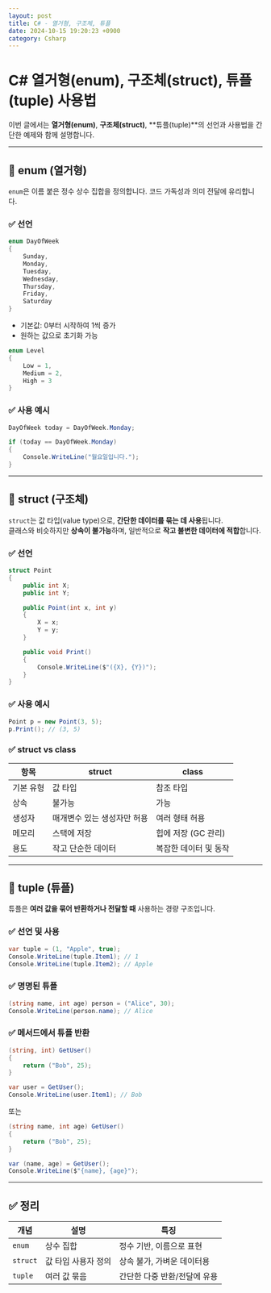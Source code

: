 ```yaml
---
layout: post
title: C# - 열거형, 구조체, 튜플
date: 2024-10-15 19:20:23 +0900
category: Csharp
---
```

# C# 열거형(enum), 구조체(struct), 튜플(tuple) 사용법

이번 글에서는 **열거형(enum)**, **구조체(struct)**, **튜플(tuple)**의 선언과 사용법을 간단한 예제와 함께 설명합니다.

---

## 🔷 enum (열거형)

`enum`은 이름 붙은 정수 상수 집합을 정의합니다. 코드 가독성과 의미 전달에 유리합니다.

### ✅ 선언

```csharp
enum DayOfWeek
{
    Sunday,
    Monday,
    Tuesday,
    Wednesday,
    Thursday,
    Friday,
    Saturday
}
```

- 기본값: 0부터 시작하여 1씩 증가
- 원하는 값으로 초기화 가능

```csharp
enum Level
{
    Low = 1,
    Medium = 2,
    High = 3
}
```

### ✅ 사용 예시

```csharp
DayOfWeek today = DayOfWeek.Monday;

if (today == DayOfWeek.Monday)
{
    Console.WriteLine("월요일입니다.");
}
```

---

## 🔷 struct (구조체)

`struct`는 값 타입(value type)으로, **간단한 데이터를 묶는 데 사용**됩니다.  
클래스와 비슷하지만 **상속이 불가능**하며, 일반적으로 **작고 불변한 데이터에 적합**합니다.

### ✅ 선언

```csharp
struct Point
{
    public int X;
    public int Y;

    public Point(int x, int y)
    {
        X = x;
        Y = y;
    }

    public void Print()
    {
        Console.WriteLine($"({X}, {Y})");
    }
}
```

### ✅ 사용 예시

```csharp
Point p = new Point(3, 5);
p.Print(); // (3, 5)
```

### ✅ struct vs class

| 항목 | struct | class |
|------|--------|-------|
| 기본 유형 | 값 타입 | 참조 타입 |
| 상속 | 불가능 | 가능 |
| 생성자 | 매개변수 있는 생성자만 허용 | 여러 형태 허용 |
| 메모리 | 스택에 저장 | 힙에 저장 (GC 관리) |
| 용도 | 작고 단순한 데이터 | 복잡한 데이터 및 동작 |

---

## 🔷 tuple (튜플)

튜플은 **여러 값을 묶어 반환하거나 전달할 때** 사용하는 경량 구조입니다.

### ✅ 선언 및 사용

```csharp
var tuple = (1, "Apple", true);
Console.WriteLine(tuple.Item1); // 1
Console.WriteLine(tuple.Item2); // Apple
```

### ✅ 명명된 튜플

```csharp
(string name, int age) person = ("Alice", 30);
Console.WriteLine(person.name); // Alice
```

### ✅ 메서드에서 튜플 반환

```csharp
(string, int) GetUser()
{
    return ("Bob", 25);
}

var user = GetUser();
Console.WriteLine(user.Item1); // Bob
```

또는

```csharp
(string name, int age) GetUser()
{
    return ("Bob", 25);
}

var (name, age) = GetUser();
Console.WriteLine($"{name}, {age}");
```

---

## ✅ 정리

| 개념 | 설명 | 특징 |
|------|------|------|
| `enum` | 상수 집합 | 정수 기반, 이름으로 표현 |
| `struct` | 값 타입 사용자 정의 | 상속 불가, 가벼운 데이터용 |
| `tuple` | 여러 값 묶음 | 간단한 다중 반환/전달에 유용 |